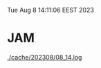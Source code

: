 Tue Aug  8 14:11:06 EEST 2023
# JAM
<a href='./cache/202308/08_14.log'>./cache/202308/08_14.log</a>
